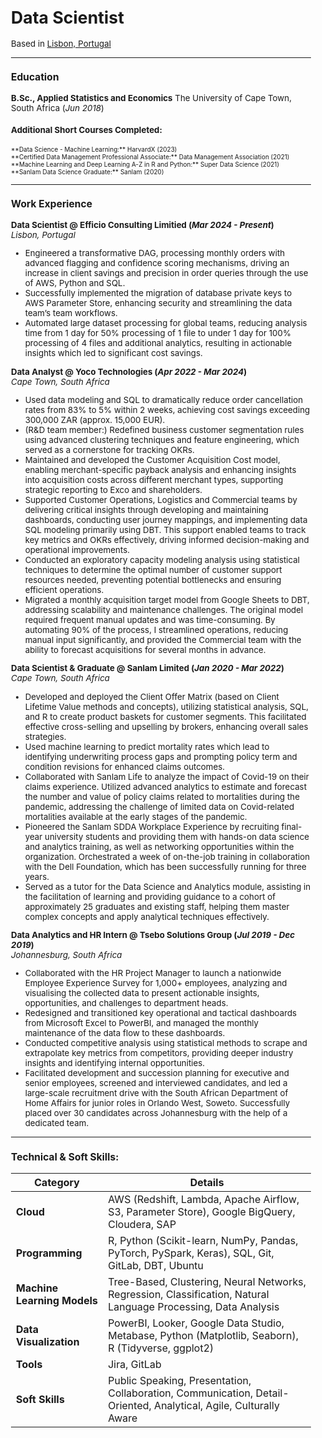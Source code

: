 <style>
  body {
    font-size: smaller;
  }
</style>

# Data Scientist
Based in [Lisbon, Portugal](https://www.google.com/maps/place/Lisbon,+Portugal)

---

### Education
**B.Sc., Applied Statistics and Economics**
The University of Cape Town, South Africa (_Jun 2018_)

#### Additional Short Courses Completed:
<span style="font-size: 10px;">
**Data Science - Machine Learning:** HarvardX (2023)<br>
**Certified Data Management Professional Associate:** Data Management Association (2021)<br>
**Machine Learning and Deep Learning A-Z in R and Python:** Super Data Science (2021)<br>
**Sanlam Data Science Graduate:** Sanlam (2020)
</span>

---

### Work Experience
**Data Scientist @ Efficio Consulting Limitied (_Mar 2024 - Present_)**<br>
_Lisbon, Portugal_
- Engineered a transformative DAG, processing monthly orders with advanced flagging and confidence scoring mechanisms, driving an increase in client savings and precision in order queries through the use of AWS, Python and SQL.
- Successfully implemented the migration of database private keys to AWS Parameter Store, enhancing security and streamlining the data team’s team workflows.
- Automated large dataset processing for global teams, reducing analysis time from 1 day for 50% processing of 1 file to under 1 day for 100% processing of 4 files and additional analytics, resulting in actionable insights which led to significant cost savings.


**Data Analyst @ Yoco Technologies (_Apr 2022 - Mar 2024_)**<br>
_Cape Town, South Africa_
- Used data modeling and SQL to dramatically reduce order cancellation rates from 83% to 5% within 2 weeks, achieving cost savings exceeding 300,000 ZAR (approx. 15,000 EUR).
- (R&D team member:) Redefined business customer segmentation rules using advanced clustering techniques and feature engineering, which served as a cornerstone for tracking OKRs.
- Maintained and developed the Customer Acquisition Cost model, enabling merchant-specific payback analysis and enhancing insights into acquisition costs across different merchant types, supporting strategic reporting to Exco and shareholders.
- Supported Customer Operations, Logistics and Commercial teams by delivering critical insights through developing and maintaining dashboards, conducting user journey mappings, and implementing data SQL modeling primarily using DBT. This support enabled teams to track key metrics and OKRs effectively, driving informed decision-making and operational improvements.
- Conducted an exploratory capacity modeling analysis using statistical techniques to determine the optimal number of customer support resources needed, preventing potential bottlenecks and ensuring efficient operations.
- Migrated a monthly acquisition target model from Google Sheets to DBT, addressing scalability and maintenance challenges. The original model required frequent manual updates and was time-consuming. By automating 90% of the process, I streamlined operations, reducing manual input significantly, and provided the Commercial team with the ability to forecast acquisitions for several months in advance.


**Data Scientist & Graduate @ Sanlam Limited (_Jan 2020 - Mar 2022_)**<br>
_Cape Town, South Africa_
- Developed and deployed the Client Offer Matrix (based on Client Lifetime Value methods and concepts), utilizing statistical analysis, SQL, and R to create product baskets for customer segments. This facilitated effective cross-selling and upselling by brokers, enhancing overall sales strategies.
- Used machine learning to predict mortality rates which lead to identifying underwriting process gaps and prompting policy term and condition revisions for enhanced claims outcomes.
- Collaborated with Sanlam Life to analyze the impact of Covid-19 on their claims experience. Utilized advanced analytics to estimate and forecast the number and value of policy claims related to mortalities during the pandemic, addressing the challenge of limited data on Covid-related mortalities available at the early stages of the pandemic.
- Pioneered the Sanlam SDDA Workplace Experience by recruiting final-year university students and providing them with hands-on data science and analytics training, as well as networking opportunities within the organization. Orchestrated a week of on-the-job training in collaboration with the Dell Foundation, which has been successfully running for three years.
- Served as a tutor for the Data Science and Analytics module, assisting in the facilitation of learning and providing guidance to a cohort of approximately 25 graduates and existing staff, helping them master complex concepts and apply analytical techniques effectively.


**Data Analytics and HR Intern @ Tsebo Solutions Group (_Jul 2019 - Dec 2019_)**<br>
_Johannesburg, South Africa_
- Collaborated with the HR Project Manager to launch a nationwide Employee Experience Survey for 1,000+ employees, analyzing and visualising the collected data to present actionable insights, opportunities, and challenges to department heads.
- Redesigned and transitioned key operational and tactical dashboards from Microsoft Excel to PowerBI, and managed the monthly maintenance of the data flow to these dashboards.
- Conducted competitive analysis using statistical methods to scrape and extrapolate key metrics from competitors, providing deeper industry insights and identifying internal opportunities.
- Facilitated development and succession planning for executive and senior employees, screened and interviewed candidates, and led a large-scale recruitment drive with the South African Department of Home Affairs for junior roles in Orlando West, Soweto. Successfully placed over 30 candidates across Johannesburg with the help of a dedicated team.
  
---

### Technical & Soft Skills:

| **Category**               | **Details**                                                                                                                                                           |
|----------------------------|------------------------------------------------------------------------------------------------------------------------------------------------------------------------|
| **Cloud**                  | AWS (Redshift, Lambda, Apache Airflow, S3, Parameter Store), Google BigQuery, Cloudera, SAP                                                                          |
| **Programming**            | R, Python (Scikit-learn, NumPy, Pandas, PyTorch, PySpark, Keras), SQL, Git, GitLab, DBT, Ubuntu                                                                     |
| **Machine Learning Models**| Tree-Based, Clustering, Neural Networks, Regression, Classification, Natural Language Processing, Data Analysis                                                      |
| **Data Visualization**     | PowerBI, Looker, Google Data Studio, Metabase, Python (Matplotlib, Seaborn), R (Tidyverse, ggplot2)                                                                   |
| **Tools**                  | Jira, GitLab                                                                                                                                                           |
| **Soft Skills**            | Public Speaking, Presentation, Collaboration, Communication, Detail-Oriented, Analytical, Agile, Culturally Aware                                                    |
